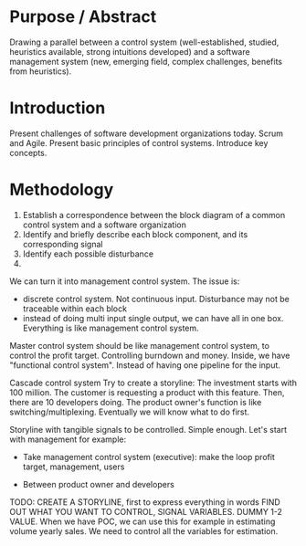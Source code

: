 # Purpose / Abstract
Drawing a parallel between a control system (well-established, studied, heuristics available, strong intuitions developed) and a software management system (new, emerging field, complex challenges, benefits from heuristics).

# Introduction
Present challenges of software development organizations today. Scrum and Agile. Present basic principles of control systems. Introduce key concepts.

# Methodology
1. Establish a correspondence between the block diagram of a common control system and a software organization
2. Identify and briefly describe each block component, and its corresponding signal
3. Identify each possible disturbance
4. 

We can turn it into management control system.
The issue is: 
- discrete control system. Not continuous input. Disturbance may not be traceable within each block
- instead of doing multi input single output, we can have all in one box. Everything is like management control system.

Master control system should be like management control system, to control the profit target. Controlling burndown and money. Inside, we have "functional control system". Instead of having one pipeline for the input. 

Cascade control system
Try to create a storyline: The investment starts with 100 million. The customer is requesting a product with this feature. Then, there are 10 developers doing. The product owner's function
is like switching/multiplexing. Eventually we will know what to do first.

Storyline with tangible signals to be controlled. Simple enough.
Let's start with management for example:
- Take management control system (executive): make the loop profit target, management, users

- Between product owner and developers

TODO:
CREATE A STORYLINE, first to express everything in words
FIND OUT WHAT YOU WANT TO CONTROL, SIGNAL VARIABLES. DUMMY 1-2 VALUE.
When we have POC, we can use this for example in estimating volume yearly sales.
We need to control all the variables for estimation.
